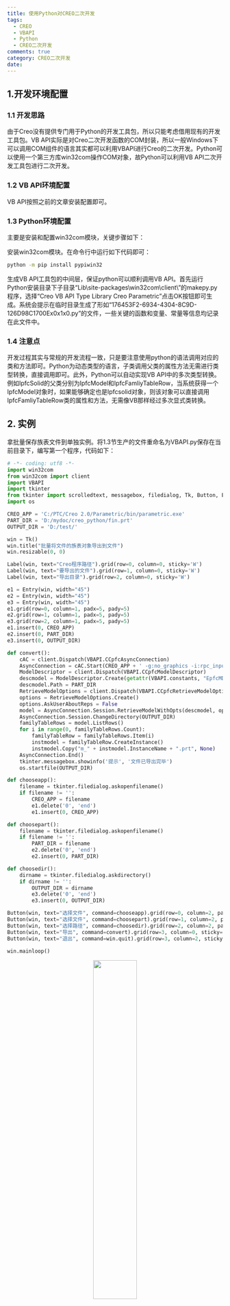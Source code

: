 ```yaml
---
title: 使用Python对CREO二次开发
tags:
  - CREO
  - VBAPI
  - Python
  - CREO二次开发
comments: true
category: CREO二次开发
date:
---
```



## 1.开发环境配置

### 1.1 开发思路

由于Creo没有提供专门用于Python的开发工具包，所以只能考虑借用现有的开发工具包。VB API实际是对Creo二次开发函数的COM封装，所以一般Windows下可以调用COM组件的语言其实都可以利用VBAPI进行Creo的二次开发。Python可以使用一个第三方库win32com操作COM对象，故Python可以利用VB API二次开发工具包进行二次开发。

### 1.2 VB API环境配置

VB API按照之前的文章安装配置即可。

### 1.3 Python环境配置

主要是安装和配置win32com模块，关键步骤如下：

安装win32com模块。在命令行中运行如下代码即可：

``` bash
python -m pip install pypiwin32
```

生成VB API工具包的中间层，保证python可以顺利调用VB API。首先运行Python安装目录下子目录“Lib\site-packages\win32com\client\”的makepy.py程序，选择“Creo VB API Type Library Creo Parametric”点击OK按钮即可生成。系统会提示在临时目录生成了形如“176453F2-6934-4304-8C9D-126D98C1700Ex0x1x0.py”的文件，一些关键的函数和变量、常量等信息均记录在此文件中。

### 1.4 注意点

开发过程其实与常规的开发流程一致，只是要注意使用python的语法调用对应的类和方法即可。Python为动态类型的语言，子类调用父类的属性方法无需进行类型转换，直接调用即可。此外，Python可以自动实现VB API中的多次类型转换。例如IpfcSolid的父类分别为IpfcModel和IpfcFamliyTableRow，当系统获得一个IpfcModel对象时，如果能够确定也是Ipfcsolid对象，则该对象可以直接调用IpfcFamliyTableRow类的属性和方法，无需像VB那样经过多次显式类转换。

## 2. 实例

拿批量保存族表文件到单独实例。将1.3节生产的文件重命名为VBAPI.py保存在当前目录下，编写第一个程序，代码如下：

```python
# -*- coding: utf8 -*-
import win32com
from win32com import client
import VBAPI
import tkinter
from tkinter import scrolledtext, messagebox, filedialog, Tk, Button, Entry, Label
import os

CREO_APP = 'C:/PTC/Creo 2.0/Parametric/bin/parametric.exe'
PART_DIR = 'D:/mydoc/creo_python/fin.prt'
OUTPUT_DIR = 'D:/test/'

win = Tk()
win.title("批量将文件的族表对象导出到文件")
win.resizable(0, 0)

Label(win, text="Creo程序路径").grid(row=0, column=0, sticky='W')
Label(win, text="要导出的文件").grid(row=1, column=0, sticky='W')
Label(win, text="导出目录").grid(row=2, column=0, sticky='W')

e1 = Entry(win, width="45")
e2 = Entry(win, width="45")
e3 = Entry(win, width="45")
e1.grid(row=0, column=1, padx=5, pady=5)
e2.grid(row=1, column=1, padx=5, pady=5)
e3.grid(row=2, column=1, padx=5, pady=5)
e1.insert(0, CREO_APP)
e2.insert(0, PART_DIR)
e3.insert(0, OUTPUT_DIR)

def convert():
    cAC = client.Dispatch(VBAPI.CCpfcAsyncConnection)
    AsyncConnection = cAC.Start(CREO_APP + ' -g:no_graphics -i:rpc_input', '')
    ModelDescriptor = client.Dispatch(VBAPI.CCpfcModelDescriptor)
    descmodel = ModelDescriptor.Create(getattr(VBAPI.constants, "EpfcMDL_PART"), "", None)
    descmodel.Path = PART_DIR
    RetrieveModelOptions = client.Dispatch(VBAPI.CCpfcRetrieveModelOptions)
    options = RetrieveModelOptions.Create()
    options.AskUserAboutReps = False
    model = AsyncConnection.Session.RetrieveModelWithOpts(descmodel, options)
    AsyncConnection.Session.ChangeDirectory(OUTPUT_DIR)
    familyTableRows = model.ListRows()
    for i in range(0, familyTableRows.Count):
        familyTableRow = familyTableRows.Item(i)
        instmodel = familyTableRow.CreateInstance()
        instmodel.Copy("m_" + instmodel.InstanceName + ".prt", None)
    AsyncConnection.End()
    tkinter.messagebox.showinfo('提示', '文件已导出完毕')
    os.startfile(OUTPUT_DIR)

def chooseapp():
    filename = tkinter.filedialog.askopenfilename()
    if filename != '':
        CREO_APP = filename
        e1.delete('0', 'end')
        e1.insert(0, CREO_APP)

def choosepart():
    filename = tkinter.filedialog.askopenfilename()
    if filename != '':
        PART_DIR = filename
        e2.delete('0', 'end')
        e2.insert(0, PART_DIR)

def choosedir():
    dirname = tkinter.filedialog.askdirectory()
    if dirname != '':
        OUTPUT_DIR = dirname
        e3.delete('0', 'end')
        e3.insert(0, OUTPUT_DIR)

Button(win, text="选择文件", command=chooseapp).grid(row=0, column=2, padx=5, pady=5)
Button(win, text="选择文件", command=choosepart).grid(row=1, column=2, padx=5, pady=5)
Button(win, text="选择路径", command=choosedir).grid(row=2, column=2, padx=5, pady=5)
Button(win, text="导出", command=convert).grid(row=3, column=0, sticky='W', padx=5, pady=5)
Button(win, text="退出", command=win.quit).grid(row=3, column=2, sticky='E', padx=5, pady=5)

win.mainloop()
```

<div align="center">
    <img src="/img/proe/python1.png" style="width:45%" align="center"/>
    <p>图 程序运行界面</p>
</div>

完整代码可在<a href="https://github.com/slacker-HD/creo_python" target="_blank">Github.com</a>下载。
